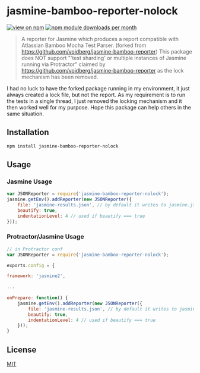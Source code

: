 # jasmine-bamboo-reporter-nolock
[![view on npm](http://img.shields.io/npm/v/jasmine-bamboo-reporter-nolock.svg?style=flat)](https://www.npmjs.org/package/jasmine-bamboo-reporter-nolock)
[![npm module downloads per month](http://img.shields.io/npm/dm/jasmine-bamboo-reporter-nolock.svg?style=flat)](https://www.npmjs.org/package/jasmine-bamboo-reporter-nolock)

> A reporter for Jasmine which produces a report compatible with Atlassian Bamboo Mocha Test Parser. (forked from https://github.com/voidberg/jasmine-bamboo-reporter) This package does NOT support "'test sharding' or multiple instances of Jasmine running via Protractor" claimed by https://github.com/voidberg/jasmine-bamboo-reporter as the lock mechanism has been removed.

I had no luck to have the forked package running in my environment, it just always created a lock file, but not the report. As my requirement is to run the tests in a single thread, I just removed the locking mechanism and it then worked well for my purpose. Hope this package can help others in the same situation.

## Installation

```sh
npm install jasmine-bamboo-reporter-nolock
```

## Usage

### Jasmine Usage
```javascript
var JSONReporter = require('jasmine-bamboo-reporter-nolock');
jasmine.getEnv().addReporter(new JSONReporter({
	file: 'jasmine-results.json', // by default it writes to jasmine.json
	beautify: true,
	indentationLevel: 4 // used if beautify === true
}));


```

### Protractor/Jasmine Usage
```javascript
// in Protractor conf
var JSONReporter = require('jasmine-bamboo-reporter-nolock');

exports.config = {

framework: 'jasmine2',

...
 
onPrepare: function() {
	jasmine.getEnv().addReporter(new JSONReporter({
		file: 'jasmine-results.json', // by default it writes to jasmine.json
		beautify: true,
		indentationLevel: 4 // used if beautify === true
	}));
}
```

## License

[MIT](https://github.com/nanchen/jasmine-bamboo-reporter-nolock/blob/master/LICENSE)
